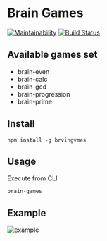 # Brain Games

[![Maintainability](https://api.codeclimate.com/v1/badges/9cb8e641b861e58cb272/maintainability)](https://codeclimate.com/github/blankstatic/brain-games/maintainability)
[![Build Status](https://travis-ci.com/blankstatic/brain-games.svg?branch=master)](https://travis-ci.com/blankstatic/brain-games)

## Available games set
- brain-even
- brain-calc
- brain-gcd
- brain-progression
- brain-prime

## Install

```
npm install -g brvingvmes
```

## Usage

Execute from CLI

```
brain-games
```

## Example

![example](./screenshots/brain-prime.gif)
